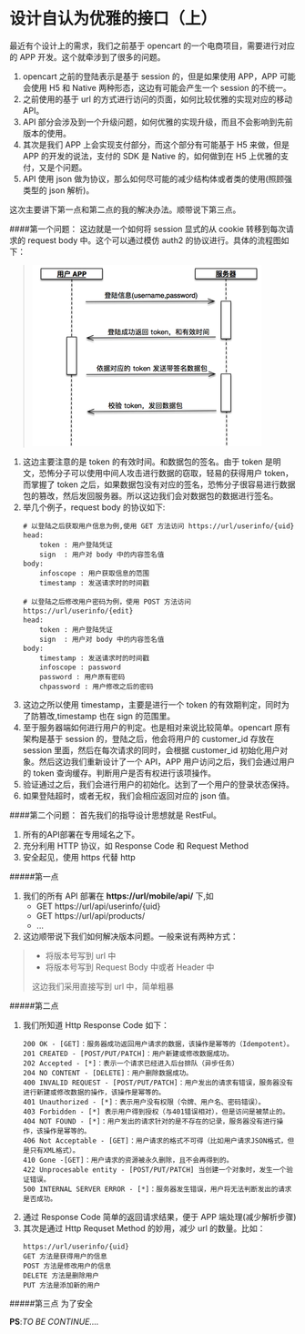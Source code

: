 设计自认为优雅的接口（上）
===
最近有个设计上的需求，我们之前基于 opencart 的一个电商项目，需要进行对应的 APP 开发。这个就牵涉到了很多的问题。

1. opencart 之前的登陆表示是基于 session 的，但是如果使用 APP，APP 可能会使用 H5 和 Native 两种形态，这边有可能会产生一个 session 的不统一。
2. 之前使用的基于 url 的方式进行访问的页面，如何比较优雅的实现对应的移动 API。
3. API 部分会涉及到一个升级问题，如何优雅的实现升级，而且不会影响到先前版本的使用。
4. 其次是我们 APP 上会实现支付部分，而这个部分有可能基于 H5 来做，但是 APP 的开发的说法，支付的 SDK 是 Native 的，如何做到在 H5 上优雅的支付，又是个问题。
5. API 使用 json 做为协议，那么如何尽可能的减少结构体或者类的使用(照顾强类型的 json 解析)。

这次主要讲下第一点和第二点的我的解决办法。顺带说下第三点。

####第一个问题：
这边就是一个如何将 session 显式的从 cookie 转移到每次请求的 request body 中。这个可以通过模仿 auth2 的协议进行。具体的流程图如下：
> ![登陆流程图](./images/2015-11-19-1.png)

1. 这边主要注意的是 token 的有效时间。和数据包的签名。由于 token 是明文，恐怖分子可以使用中间人攻击进行数据的窃取，轻易的获得用户 token，而掌握了 token 之后，如果数据包没有对应的签名，恐怖分子很容易进行数据包的篡改，然后发回服务器。所以这边我们会对数据包的数据进行签名。
2. 举几个例子，request body 的协议如下:
    ```
    # 以登陆之后获取用户信息为例,使用 GET 方法访问 https://url/userinfo/{uid}
    head:
        token : 用户登陆凭证
        sign  : 用户对 body 中的内容签名值
    body:
        infoscope : 用户获取信息的范围
        timestamp : 发送请求时的时间戳

    # 以登陆之后修改用户密码为例，使用 POST 方法访问 https://url/userinfo/{edit}
    head:
        token : 用户登陆凭证
        sign  : 用户对 body 中的内容签名值
    body:
        timestamp : 发送请求时的时间戳
        infoscope : password
        password : 用户原有密码
        chpassword : 用户修改之后的密码
    ```
3. 这边之所以使用 timestamp，主要是进行一个 token 的有效期判定，同时为了防篡改,timestamp 也在 sign 的范围里。
4. 至于服务器端如何进行用户的判定。也是相对来说比较简单。opencart 原有架构是基于 session 的，登陆之后，他会将用户的 customer_id 存放在 session 里面，然后在每次请求的同时，会根据 customer_id 初始化用户对象。然后这边我们重新设计了一个 API，APP 用户访问之后，我们会通过用户的 token 查询缓存。判断用户是否有权进行该项操作。
5. 验证通过之后，我们会进行用户的初始化。达到了一个用户的登录状态保持。
6. 如果登陆超时，或者无权，我们会相应返回对应的 json 值。

####第二个问题：
首先我们的指导设计思想就是 RestFul。

1. 所有的API部署在专用域名之下。
2. 充分利用 HTTP 协议，如 Response Code 和 Request Method
3. 安全起见，使用 https 代替 http

#####第一点
1. 我们的所有 API 部署在 **https://url/mobile/api/** 下,如
    + GET https://url/api/userinfo/{uid}
    + GET https://url/api/products/
    + ...
2. 这边顺带说下我们如何解决版本问题。一般来说有两种方式：
>
> + 将版本号写到 url 中
> + 将版本号写到 Request Body 中或者 Header 中
>
> 这边我们采用直接写到 url 中，简单粗暴

#####第二点
1. 我们所知道 Http Response Code 如下：
    ```
    200 OK - [GET]：服务器成功返回用户请求的数据，该操作是幂等的（Idempotent）。
    201 CREATED - [POST/PUT/PATCH]：用户新建或修改数据成功。
    202 Accepted - [*]：表示一个请求已经进入后台排队（异步任务）
    204 NO CONTENT - [DELETE]：用户删除数据成功。
    400 INVALID REQUEST - [POST/PUT/PATCH]：用户发出的请求有错误，服务器没有进行新建或修改数据的操作，该操作是幂等的。
    401 Unauthorized - [*]：表示用户没有权限（令牌、用户名、密码错误）。
    403 Forbidden - [*] 表示用户得到授权（与401错误相对），但是访问是被禁止的。
    404 NOT FOUND - [*]：用户发出的请求针对的是不存在的记录，服务器没有进行操作，该操作是幂等的。
    406 Not Acceptable - [GET]：用户请求的格式不可得（比如用户请求JSON格式，但是只有XML格式）。
    410 Gone -[GET]：用户请求的资源被永久删除，且不会再得到的。
    422 Unprocesable entity - [POST/PUT/PATCH] 当创建一个对象时，发生一个验证错误。
    500 INTERNAL SERVER ERROR - [*]：服务器发生错误，用户将无法判断发出的请求是否成功。
    ```
2. 通过 Response Code 简单的返回请求结果，便于 APP 端处理(减少解析步骤)
3. 其次是通过 Http Requset Method 的妙用，减少 url 的数量。比如：
    ```
    https://url/userinfo/{uid}
    GET 方法是获得用户的信息
    POST 方法是修改用户的信息
    DELETE 方法是删除用户
    PUT 方法是添加新的用户
    ```

#####第三点
为了安全

**PS**:*TO BE CONTINUE....*
